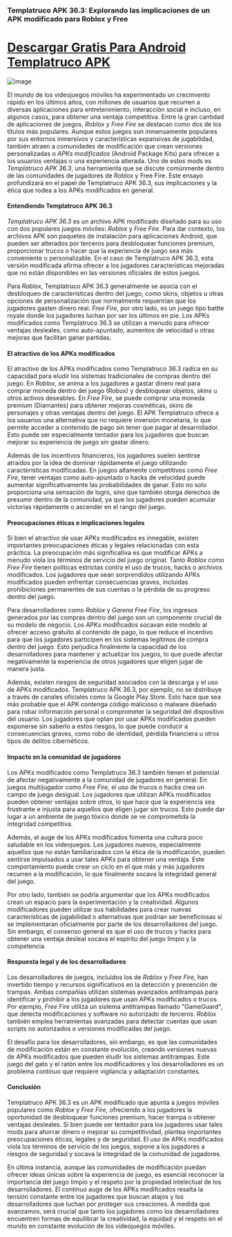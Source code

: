 ### Templatruco APK 36.3: Explorando las implicaciones de un APK modificado para Roblox y Free 

# [Descargar Gratis Para Android Templatruco APK](https://templatruco.es.modfyp.com/)

![image](https://github.com/user-attachments/assets/f3f52206-80f4-4667-9545-7c402bc5a8b2)

El mundo de los videojuegos móviles ha experimentado un crecimiento rápido en los últimos años, con millones de usuarios que recurren a diversas aplicaciones para entretenimiento, interacción social e incluso, en algunos casos, para obtener una ventaja competitiva. Entre la gran cantidad de aplicaciones de juegos, *Roblox* y *Free Fire* se destacan como dos de los títulos más populares. Aunque estos juegos son inmensamente populares por sus entornos inmersivos y características expansivas de jugabilidad, también atraen a comunidades de modificación que crean versiones personalizadas o *APKs modificados* (Android Package Kits) para ofrecer a los usuarios ventajas o una experiencia alterada. Uno de estos mods es *Templatruco APK 36.3*, una herramienta que se discute comúnmente dentro de las comunidades de jugadores de Roblox y Free Fire. Este ensayo profundizará en el papel de Templatruco APK 36.3, sus implicaciones y la ética que rodea a los APKs modificados en general.

#### Entendiendo Templatruco APK 36.3

*Templatruco APK 36.3* es un archivo APK modificado diseñado para su uso con dos populares juegos móviles: *Roblox* y *Free Fire*. Para dar contexto, los archivos APK son paquetes de instalación para aplicaciones Android, que pueden ser alterados por terceros para desbloquear funciones premium, proporcionar trucos o hacer que la experiencia de juego sea más conveniente o personalizable. En el caso de Templatruco APK 36.3, esta versión modificada afirma ofrecer a los jugadores características mejoradas que no están disponibles en las versiones oficiales de estos juegos.

Para *Roblox*, Templatruco APK 36.3 generalmente se asocia con el desbloqueo de características dentro del juego, como skins, objetos u otras opciones de personalización que normalmente requerirían que los jugadores gasten dinero real. *Free Fire*, por otro lado, es un juego tipo battle royale donde los jugadores luchan por ser los últimos en pie. Los APKs modificados como Templatruco 36.3 se utilizan a menudo para ofrecer ventajas desleales, como auto-apuntado, aumentos de velocidad u otras mejoras que facilitan ganar partidas.

#### El atractivo de los APKs modificados

El atractivo de los APKs modificados como Templatruco 36.3 radica en su capacidad para eludir los sistemas tradicionales de compras dentro del juego. En *Roblox*, se anima a los jugadores a gastar dinero real para comprar moneda dentro del juego (Robux) y desbloquear objetos, skins u otros activos deseables. En *Free Fire*, se puede comprar una moneda premium (Diamantes) para obtener mejoras cosméticas, skins de personajes y otras ventajas dentro del juego. El APK Templatruco ofrece a los usuarios una alternativa que no requiere inversión monetaria, lo que permite acceder a contenido de pago sin tener que pagar al desarrollador. Esto puede ser especialmente tentador para los jugadores que buscan mejorar su experiencia de juego sin gastar dinero.

Además de los incentivos financieros, los jugadores suelen sentirse atraídos por la idea de dominar rápidamente el juego utilizando características modificadas. En juegos altamente competitivos como *Free Fire*, tener ventajas como auto-apuntado o hacks de velocidad puede aumentar significativamente las probabilidades de ganar. Esto no solo proporciona una sensación de logro, sino que también otorga derechos de presumir dentro de la comunidad, ya que los jugadores pueden acumular victorias rápidamente o ascender en el rango del juego.

#### Preocupaciones éticas e implicaciones legales

Si bien el atractivo de usar APKs modificados es innegable, existen importantes preocupaciones éticas y legales relacionadas con esta práctica. La preocupación más significativa es que modificar APKs a menudo viola los términos de servicio del juego original. Tanto *Roblox* como *Free Fire* tienen políticas estrictas contra el uso de trucos, hacks o archivos modificados. Los jugadores que sean sorprendidos utilizando APKs modificados pueden enfrentar consecuencias graves, incluidas prohibiciones permanentes de sus cuentas o la pérdida de su progreso dentro del juego.

Para desarrolladores como *Roblox* y *Garena Free Fire*, los ingresos generados por las compras dentro del juego son un componente crucial de su modelo de negocio. Los APKs modificados socavan este modelo al ofrecer acceso gratuito al contenido de pago, lo que reduce el incentivo para que los jugadores participen en los sistemas legítimos de compra dentro del juego. Esto perjudica finalmente la capacidad de los desarrolladores para mantener y actualizar los juegos, lo que puede afectar negativamente la experiencia de otros jugadores que eligen jugar de manera justa.

Además, existen riesgos de seguridad asociados con la descarga y el uso de APKs modificados. Templatruco APK 36.3, por ejemplo, no se distribuye a través de canales oficiales como la Google Play Store. Esto hace que sea más probable que el APK contenga código malicioso o malware diseñado para robar información personal o comprometer la seguridad del dispositivo del usuario. Los jugadores que optan por usar APKs modificados pueden exponerse sin saberlo a estos riesgos, lo que puede conducir a consecuencias graves, como robo de identidad, pérdida financiera u otros tipos de delitos cibernéticos.

#### Impacto en la comunidad de jugadores

Los APKs modificados como Templatruco 36.3 también tienen el potencial de afectar negativamente a la comunidad de jugadores en general. En juegos multijugador como *Free Fire*, el uso de trucos o hacks crea un campo de juego desigual. Los jugadores que utilizan APKs modificados pueden obtener ventajas sobre otros, lo que hace que la experiencia sea frustrante e injusta para aquellos que eligen jugar sin trucos. Esto puede dar lugar a un ambiente de juego tóxico donde se ve comprometida la integridad competitiva.

Además, el auge de los APKs modificados fomenta una cultura poco saludable en los videojuegos. Los jugadores nuevos, especialmente aquellos que no están familiarizados con la ética de la modificación, pueden sentirse impulsados a usar tales APKs para obtener una ventaja. Este comportamiento puede crear un ciclo en el que más y más jugadores recurren a la modificación, lo que finalmente socava la integridad general del juego.

Por otro lado, también se podría argumentar que los APKs modificados crean un espacio para la experimentación y la creatividad. Algunos modificadores pueden utilizar sus habilidades para crear nuevas características de jugabilidad o alternativas que podrían ser beneficiosas si se implementaran oficialmente por parte de los desarrolladores del juego. Sin embargo, el consenso general es que el uso de trucos y hacks para obtener una ventaja desleal socava el espíritu del juego limpio y la competencia.

#### Respuesta legal y de los desarrolladores

Los desarrolladores de juegos, incluidos los de *Roblox* y *Free Fire*, han invertido tiempo y recursos significativos en la detección y prevención de trampas. Ambas compañías utilizan sistemas avanzados antitrampas para identificar y prohibir a los jugadores que usan APKs modificados o trucos. Por ejemplo, *Free Fire* utiliza un sistema antitrampas llamado "GameGuard", que detecta modificaciones y software no autorizado de terceros. *Roblox* también emplea herramientas avanzadas para detectar cuentas que usan scripts no autorizados o versiones modificadas del juego.

El desafío para los desarrolladores, sin embargo, es que las comunidades de modificación están en constante evolución, creando versiones nuevas de APKs modificados que pueden eludir los sistemas antitrampas. Este juego del gato y el ratón entre los modificadores y los desarrolladores es un problema continuo que requiere vigilancia y adaptación constantes.

#### Conclusión

Templatruco APK 36.3 es un APK modificado que apunta a juegos móviles populares como *Roblox* y *Free Fire*, ofreciendo a los jugadores la oportunidad de desbloquear funciones premium, hacer trampa o obtener ventajas desleales. Si bien puede ser tentador para los jugadores usar tales mods para ahorrar dinero o mejorar su competitividad, plantea importantes preocupaciones éticas, legales y de seguridad. El uso de APKs modificados viola los términos de servicio de los juegos, expone a los jugadores a riesgos de seguridad y socava la integridad de la comunidad de jugadores.

En última instancia, aunque las comunidades de modificación puedan ofrecer ideas únicas sobre la experiencia de juego, es esencial reconocer la importancia del juego limpio y el respeto por la propiedad intelectual de los desarrolladores. El continuo auge de los APKs modificados resalta la tensión constante entre los jugadores que buscan atajos y los desarrolladores que luchan por proteger sus creaciones. A medida que avanzamos, será crucial que tanto los jugadores como los desarrolladores encuentren formas de equilibrar la creatividad, la equidad y el respeto en el mundo en constante evolución de los videojuegos móviles.
